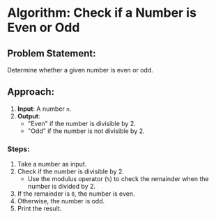 # Algorithm: Check if a Number is Even or Odd

## Problem Statement:
Determine whether a given number is even or odd.

## Approach:
1. **Input**: A number `n`.
2. **Output**: 
   - "Even" if the number is divisible by 2.
   - "Odd" if the number is not divisible by 2.

### Steps:
1. Take a number as input.
2. Check if the number is divisible by 2.
   - Use the modulus operator (`%`) to check the remainder when the number is divided by 2.
3. If the remainder is `0`, the number is even.
4. Otherwise, the number is odd.
5. Print the result.


